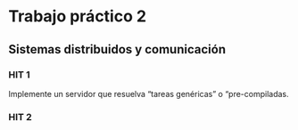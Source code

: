 # Trabajo práctico 2

## Sistemas distribuidos y comunicación

### HIT 1

Implemente un servidor que resuelva “tareas genéricas” o “pre-compiladas.

### HIT 2
